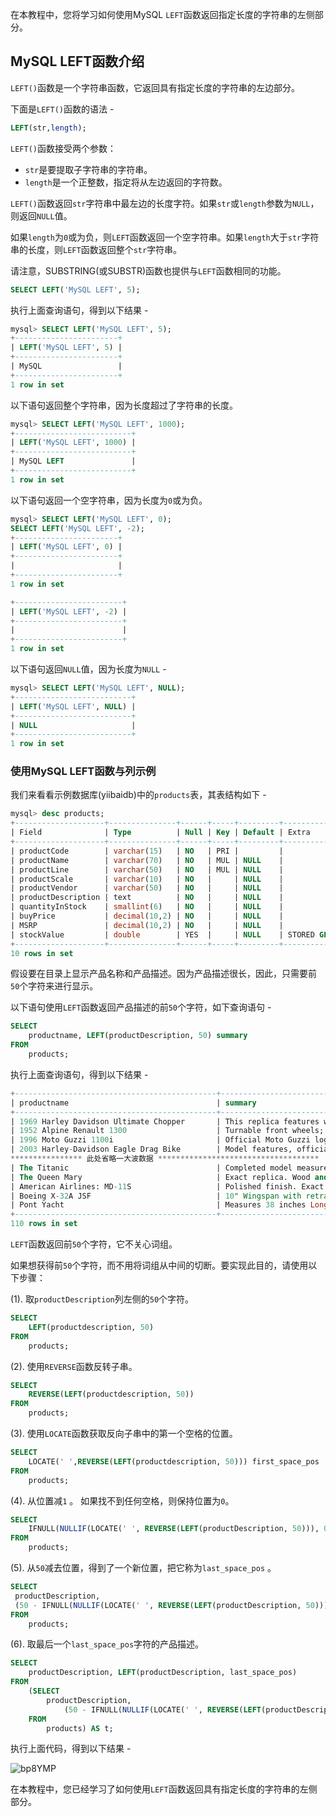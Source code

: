 在本教程中，您将学习如何使用MySQL `LEFT`函数返回指定长度的字符串的左侧部分。

## MySQL LEFT函数介绍

`LEFT()`函数是一个字符串函数，它返回具有指定长度的字符串的左边部分。

下面是`LEFT()`函数的语法 - 

```sql
LEFT(str,length);
```

`LEFT()`函数接受两个参数：

* `str`是要提取子字符串的字符串。
* `length`是一个正整数，指定将从左边返回的字符数。

`LEFT()`函数返回`str`字符串中最左边的长度字符。如果`str`或`length`参数为`NULL`，则返回`NULL`值。

如果`length`为`0`或为负，则`LEFT`函数返回一个空字符串。如果`length`大于`str`字符串的长度，则`LEFT`函数返回整个`str`字符串。

请注意，SUBSTRING(或SUBSTR)函数也提供与`LEFT`函数相同的功能。

```sql
SELECT LEFT('MySQL LEFT', 5);
```

执行上面查询语句，得到以下结果 - 

```sql
mysql> SELECT LEFT('MySQL LEFT', 5);
+-----------------------+
| LEFT('MySQL LEFT', 5) |
+-----------------------+
| MySQL                 |
+-----------------------+
1 row in set
```

以下语句返回整个字符串，因为长度超过了字符串的长度。

```sql
mysql> SELECT LEFT('MySQL LEFT', 1000);
+--------------------------+
| LEFT('MySQL LEFT', 1000) |
+--------------------------+
| MySQL LEFT               |
+--------------------------+
1 row in set
```

以下语句返回一个空字符串，因为长度为`0`或为负。

```sql
mysql> SELECT LEFT('MySQL LEFT', 0);
SELECT LEFT('MySQL LEFT', -2);
+-----------------------+
| LEFT('MySQL LEFT', 0) |
+-----------------------+
|                       |
+-----------------------+
1 row in set

+------------------------+
| LEFT('MySQL LEFT', -2) |
+------------------------+
|                        |
+------------------------+
1 row in set
```

以下语句返回`NULL`值，因为长度为`NULL` - 

```sql
mysql> SELECT LEFT('MySQL LEFT', NULL);
+--------------------------+
| LEFT('MySQL LEFT', NULL) |
+--------------------------+
| NULL                     |
+--------------------------+
1 row in set
```

### 使用MySQL LEFT函数与列示例

我们来看看示例数据库(yiibaidb)中的`products`表，其表结构如下 - 

```sql
mysql> desc products;
+--------------------+---------------+------+-----+---------+------------------+
| Field              | Type          | Null | Key | Default | Extra            |
+--------------------+---------------+------+-----+---------+------------------+
| productCode        | varchar(15)   | NO   | PRI |         |                  |
| productName        | varchar(70)   | NO   | MUL | NULL    |                  |
| productLine        | varchar(50)   | NO   | MUL | NULL    |                  |
| productScale       | varchar(10)   | NO   |     | NULL    |                  |
| productVendor      | varchar(50)   | NO   |     | NULL    |                  |
| productDescription | text          | NO   |     | NULL    |                  |
| quantityInStock    | smallint(6)   | NO   |     | NULL    |                  |
| buyPrice           | decimal(10,2) | NO   |     | NULL    |                  |
| MSRP               | decimal(10,2) | NO   |     | NULL    |                  |
| stockValue         | double        | YES  |     | NULL    | STORED GENERATED |
+--------------------+---------------+------+-----+---------+------------------+
10 rows in set
```

假设要在目录上显示产品名称和产品描述。因为产品描述很长，因此，只需要前`50`个字符来进行显示。

以下语句使用`LEFT`函数返回产品描述的前`50`个字符，如下查询语句  -

```sql
SELECT 
    productname, LEFT(productDescription, 50) summary
FROM
    products;
```

执行上面查询语句，得到以下结果 - 

```sql
+---------------------------------------------+------------------------------------------------------+
| productname                                 | summary                                              |
+---------------------------------------------+------------------------------------------------------+
| 1969 Harley Davidson Ultimate Chopper       | This replica features working kickstand, front sus   |
| 1952 Alpine Renault 1300                    | Turnable front wheels; steering function; detailed   |
| 1996 Moto Guzzi 1100i                       | Official Moto Guzzi logos and insignias, saddle ba   |
| 2003 Harley-Davidson Eagle Drag Bike        | Model features, official Harley Davidson logos and   |
**************** 此处省略一大波数据 ************************************
| The Titanic                                 | Completed model measures 19 1/2 inches long, 9 inc   |
| The Queen Mary                              | Exact replica. Wood and Metal. Many extras includi   |
| American Airlines: MD-11S                   | Polished finish. Exact replia with official logos    |
| Boeing X-32A JSF                            | 10" Wingspan with retractable landing gears.Comes    |
| Pont Yacht                                  | Measures 38 inches Long x 33 3/4 inches High. Incl   |
+---------------------------------------------+------------------------------------------------------+
110 rows in set
```

`LEFT`函数返回前`50`个字符，它不关心词组。

如果想获得前`50`个字符，而不用将词组从中间的切断。要实现此目的，请使用以下步骤：

(1). 取`productDescription`列左侧的`50`个字符。

```sql
SELECT 
    LEFT(productdescription, 50)
FROM
    products;
```

(2). 使用`REVERSE`函数反转子串。

```sql
SELECT 
    REVERSE(LEFT(productdescription, 50))
FROM
    products;
```

(3). 使用`LOCATE`函数获取反向子串中的第一个空格的位置。

```sql
SELECT 
    LOCATE(' ',REVERSE(LEFT(productdescription, 50))) first_space_pos
FROM
    products;
```

(4). 从位置减`1` 。 如果找不到任何空格，则保持位置为`0`。

```sql
SELECT
    IFNULL(NULLIF(LOCATE(' ', REVERSE(LEFT(productDescription, 50))), 0) - 1, 0)
FROM
    products;
```

(5). 从`50`减去位置，得到了一个新位置，把它称为`last_space_pos` 。

```sql
SELECT
 productDescription,
 (50 - IFNULL(NULLIF(LOCATE(' ', REVERSE(LEFT(productDescription, 50))), 0) - 1, 0)) last_space_pos
FROM
    products;
```

(6). 取最后一个`last_space_pos`字符的产品描述。

```sql
SELECT 
    productDescription, LEFT(productDescription, last_space_pos)
FROM
    (SELECT 
        productDescription,
            (50 - IFNULL(NULLIF(LOCATE(' ', REVERSE(LEFT(productDescription, 50))), 0) - 1, 0)) last_space_pos
    FROM
        products) AS t;
```

执行上面代码，得到以下结果 - 

![bp8YMP](https://oss.images.shujudaka.com/uPic/bp8YMP.jpg)

在本教程中，您已经学习了如何使用`LEFT`函数返回具有指定长度的字符串的左侧部分。